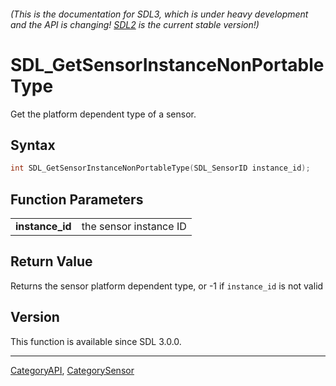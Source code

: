 ###### (This is the documentation for SDL3, which is under heavy development and the API is changing! [SDL2](https://wiki.libsdl.org/SDL2/) is the current stable version!)
# SDL_GetSensorInstanceNonPortableType

Get the platform dependent type of a sensor.

## Syntax

```c
int SDL_GetSensorInstanceNonPortableType(SDL_SensorID instance_id);

```

## Function Parameters

|                     |                        |
| ------------------- | ---------------------- |
| **instance_id**     | the sensor instance ID |

## Return Value

Returns the sensor platform dependent type, or -1 if `instance_id` is not
valid

## Version

This function is available since SDL 3.0.0.

----
[CategoryAPI](CategoryAPI), [CategorySensor](CategorySensor)


